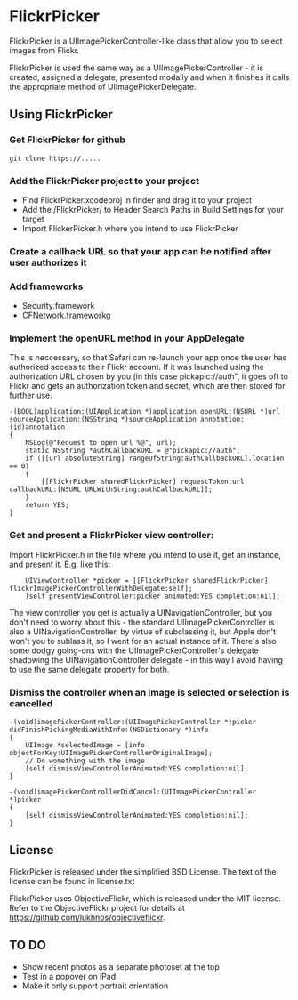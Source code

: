 # FlickrPicker

FlickrPicker is a UIImagePickerController-like class that allow you to select images from Flickr.

FlickrPicker is used the same way as a UIImagePickerController - it is created, assigned a delegate, presented modally and when it finishes it calls the appropriate method of UIImagePickerDelegate.


## Using FlickrPicker

### Get FlickrPicker for github

    git clone https://.....

### Add the FlickrPicker project to your project

* Find FlickrPicker.xcodeproj in finder and drag it to your project
* Add the <path-to-FlickrPicker-root>/FlickrPicker/ to Header Search Paths in Build Settings for your target
* Import FlickerPicker.h where you intend to use FlickrPicker

### Create a callback URL so that your app can be notified after user authorizes it



### Add frameworks

* Security.framework
* CFNetwork.frameworkg

### Implement the openURL method in your AppDelegate

This is neccessary, so that Safari can re-launch your app once the user has authorized access to their Flickr account. If it was launched using the authorization URL chosen by you (in this case pickapic://auth", it goes off to Flickr and gets an authorization token and secret, which are then stored for further use.

    -(BOOL)application:(UIApplication *)application openURL:(NSURL *)url sourceApplication:(NSString *)sourceApplication annotation:(id)annotation
    {
        NSLog(@"Request to open url %@", url);
        static NSString *authCallbackURL = @"pickapic://auth";
        if ([[url absoluteString] rangeOfString:authCallbackURL].location == 0)
        {
            [[FlickrPicker sharedFlickrPicker] requestToken:url callbackURL:[NSURL URLWithString:authCallbackURL]];
        }
        return YES;
    }



### Get and present a FlickrPicker view controller:

Import FlickrPicker.h in the file where you intend to use it, get an instance, and present it. E.g. like this:

        UIViewController *picker = [[FlickrPicker sharedFlickrPicker] flickrImagePickerControllerWithDelegate:self];
        [self presentViewController:picker animated:YES completion:nil];

The view controller you get is actually a UINavigationController, but you don't need to worry about this - the standard UIImagePickerController is also a UINavigationController, by virtue of subclassing it, but Apple don't won't you to sublass it, so I went for an actual instance of it. There's also some dodgy going-ons with the UIImagePickerController's delegate shadowing the UINavigationController delegate - in this way I avoid having to use the same delegate property for both.

### Dismiss the controller when an image is selected or selection is cancelled

    -(void)imagePickerController:(UIImagePickerController *)picker didFinishPickingMediaWithInfo:(NSDictionary *)info
    {
        UIImage *selectedImage = [info objectForKey:UIImagePickerControllerOriginalImage];
        // Do womething with the image
        [self dismissViewControllerAnimated:YES completion:nil];
    }

    -(void)imagePickerControllerDidCancel:(UIImagePickerController *)picker
    {
        [self dismissViewControllerAnimated:YES completion:nil];
    }


## License

FlickrPicker is released under the simplified BSD License. The text of the license can be found in license.txt

FlickrPicker uses ObjectiveFlickr, which is released under the MIT license. Refer to the ObjectiveFlickr project for details at https://github.com/lukhnos/objectiveflickr.

## TO DO

* Show recent photos as a separate photoset at the top
* Test in a popover on iPad
* Make it only support portrait orientation
